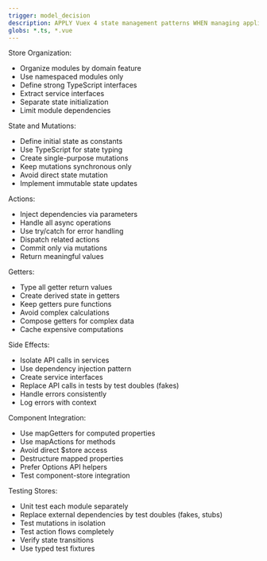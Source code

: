 ```yaml
---
trigger: model_decision
description: APPLY Vuex 4 state management patterns WHEN managing application state to ensure testability, maintainability, and proper separation of concerns in Vue applications
globs: *.ts, *.vue
---
```


Store Organization:
- Organize modules by domain feature
- Use namespaced modules only
- Define strong TypeScript interfaces
- Extract service interfaces
- Separate state initialization
- Limit module dependencies

State and Mutations:
- Define initial state as constants
- Use TypeScript for state typing
- Create single-purpose mutations
- Keep mutations synchronous only
- Avoid direct state mutation
- Implement immutable state updates

Actions:
- Inject dependencies via parameters
- Handle all async operations
- Use try/catch for error handling
- Dispatch related actions
- Commit only via mutations
- Return meaningful values

Getters:
- Type all getter return values
- Create derived state in getters
- Keep getters pure functions
- Avoid complex calculations
- Compose getters for complex data
- Cache expensive computations

Side Effects:
- Isolate API calls in services
- Use dependency injection pattern
- Create service interfaces
- Replace API calls in tests by test doubles (fakes)
- Handle errors consistently
- Log errors with context

Component Integration:
- Use mapGetters for computed properties
- Use mapActions for methods
- Avoid direct $store access
- Destructure mapped properties
- Prefer Options API helpers
- Test component-store integration

Testing Stores:
- Unit test each module separately
- Replace external dependencies by test doubles (fakes, stubs)
- Test mutations in isolation
- Test action flows completely
- Verify state transitions
- Use typed test fixtures